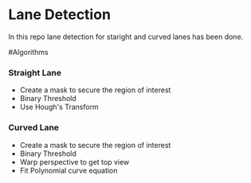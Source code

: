 # Lane Detection

In this repo lane detection for staright and curved lanes has been done.

#Algorithms
### Straight Lane
- Create a mask to secure the region of interest
- Binary Threshold
- Use Hough's Transform

### Curved Lane
- Create a mask to secure the region of interest
- Binary Threshold
- Warp perspective to get top view
- Fit Polynomial curve equation
